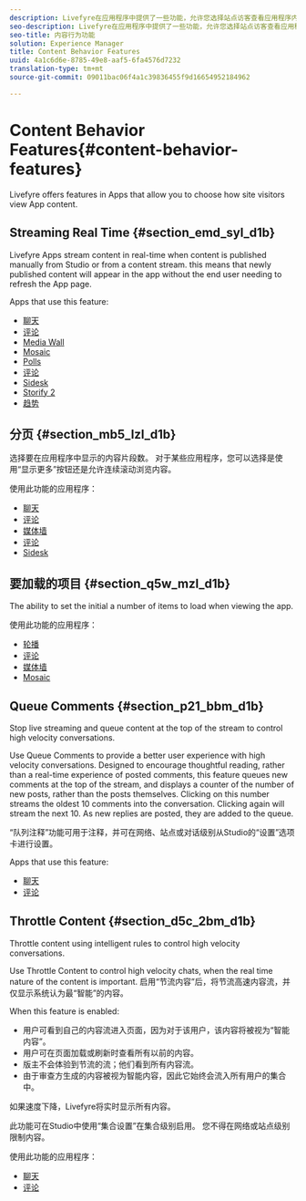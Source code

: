 ```yaml
---
description: Livefyre在应用程序中提供了一些功能，允许您选择站点访客查看应用程序内容的方式。
seo-description: Livefyre在应用程序中提供了一些功能，允许您选择站点访客查看应用程序内容的方式。
seo-title: 内容行为功能
solution: Experience Manager
title: Content Behavior Features
uuid: 4a1c6d6e-8785-49e8-aaf5-6fa4576d7232
translation-type: tm+mt
source-git-commit: 09011bac06f4a1c39836455f9d16654952184962

---
```



# Content Behavior Features{#content-behavior-features}

Livefyre offers features in Apps that allow you to choose how site visitors view App content.

## Streaming Real Time {#section_emd_syl_d1b}

Livefyre Apps stream content in real-time when content is published manually from Studio or from a content stream. this means that newly published content will appear in the app without the end user needing to refresh the App page.

Apps that use this feature:

* [聊天](/help/using/c-about-apps/c-chat-app/c-chat-app.md#c_chat_app)
* [评论](/help/using/c-about-apps/c-comments/c-comments.md)
* [Media Wall](/help/using/c-about-apps/c-media-wall-app/c-media-wall-app.md#c_media_wall_app)
* [Mosaic](/help/using/c-about-apps/c-mosaic-app/c-mosaic-app.md#c_mosaic_app)
* [Polls](/help/using/c-about-apps/c-polls-app/c-polls-app.md#c_polls_app)
* [评论](/help/using/c-about-apps/c-reviews-app/c-reviews-app.md#c_reviews_app)
* [Sidesk](/help/using/c-about-apps/c-sidenotes-app/c-sidenotes-app.md#c_sidenotes_app)
* [Storify 2](/help/using/c-about-apps/c-storify2/c-storify2.md#c_storify2)
* [趋势](/help/using/c-about-apps/c-trending-app/c-trending-app.md#c_trending_app)

## 分页 {#section_mb5_lzl_d1b}

选择要在应用程序中显示的内容片段数。 对于某些应用程序，您可以选择是使用“显示更多”按钮还是允许连续滚动浏览内容。

使用此功能的应用程序：

* [聊天](/help/using/c-about-apps/c-chat-app/c-chat-app.md#c_chat_app)
* [评论](/help/using/c-about-apps/c-comments/c-comments.md)
* [媒体墙](/help/using/c-about-apps/c-media-wall-app/c-media-wall-app.md#c_media_wall_app)
* [评论](/help/using/c-about-apps/c-reviews-app/c-reviews-app.md#c_reviews_app)
* [Sidesk](/help/using/c-about-apps/c-sidenotes-app/c-sidenotes-app.md#c_sidenotes_app)

## 要加载的项目 {#section_q5w_mzl_d1b}

The ability to set the initial a number of items to load when viewing the app.

使用此功能的应用程序：

* [轮播](/help/using/c-about-apps/c-carousel-app/c-carousel-app.md#c_carousel_app)
* [评论](/help/using/c-about-apps/c-comments/c-comments.md)
* [媒体墙](/help/using/c-about-apps/c-media-wall-app/c-media-wall-app.md#c_media_wall_app)
* [Mosaic](/help/using/c-about-apps/c-mosaic-app/c-mosaic-app.md#c_mosaic_app)

## Queue Comments {#section_p21_bbm_d1b}

Stop live streaming and queue content at the top of the stream to control high velocity conversations.

Use Queue Comments to provide a better user experience with high velocity conversations. Designed to encourage thoughtful reading, rather than a real-time experience of posted comments, this feature queues new comments at the top of the stream, and displays a counter of the number of new posts, rather than the posts themselves. Clicking on this number streams the oldest 10 comments into the conversation. Clicking again will stream the next 10. As new replies are posted, they are added to the queue.

“队列注释”功能可用于注释，并可在网络、站点或对话级别从Studio的“设置”选项卡进行设置。

Apps that use this feature:

* [聊天](/help/using/c-about-apps/c-chat-app/c-chat-app.md#c_chat_app)
* [评论](/help/using/c-about-apps/c-comments/c-comments.md)

## Throttle Content {#section_d5c_2bm_d1b}

Throttle content using intelligent rules to control high velocity conversations.

Use Throttle Content to control high velocity chats, when the real time nature of the content is important. 启用“节流内容”后，将节流高速内容流，并仅显示系统认为最“智能”的内容。

When this feature is enabled:

* 用户可看到自己的内容流进入页面，因为对于该用户，该内容将被视为“智能内容”。
* 用户可在页面加载或刷新时查看所有以前的内容。
* 版主不会体验到节流的流；他们看到所有内容流。
* 由于审查方生成的内容被视为智能内容，因此它始终会流入所有用户的集合中。

如果速度下降，Livefyre将实时显示所有内容。

此功能可在Studio中使用“集合设置”在集合级别启用。 您不得在网络或站点级别限制内容。

使用此功能的应用程序：

* [聊天](/help/using/c-about-apps/c-chat-app/c-chat-app.md#c_chat_app)
* [评论](/help/using/c-about-apps/c-comments/c-comments.md)

